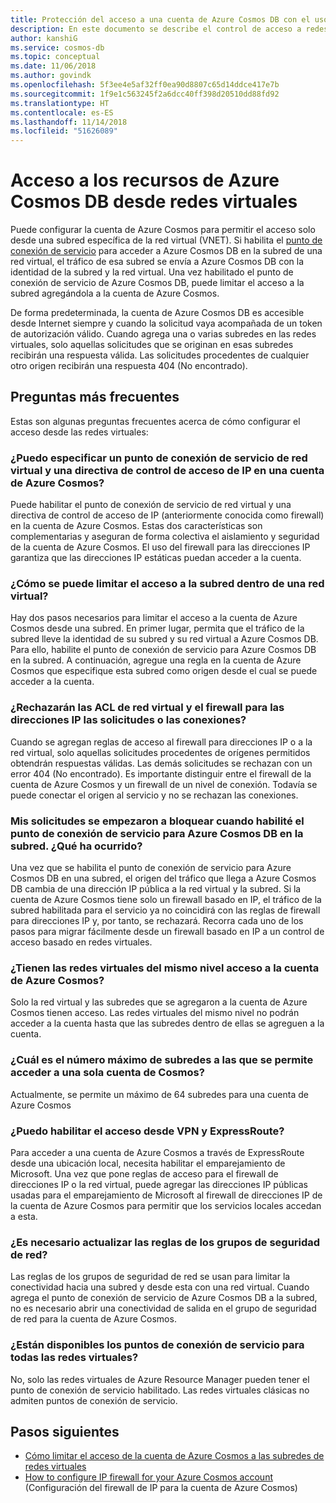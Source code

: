 ```yaml
---
title: Protección del acceso a una cuenta de Azure Cosmos DB con el uso de un punto de conexión de servicio de Azure Virtual Network
description: En este documento se describe el control de acceso a redes virtuales y subredes para una cuenta de Azure Cosmos.
author: kanshiG
ms.service: cosmos-db
ms.topic: conceptual
ms.date: 11/06/2018
ms.author: govindk
ms.openlocfilehash: 5f3ee4e5af32ff0ea90d8807c65d14ddce417e7b
ms.sourcegitcommit: 1f9e1c563245f2a6dcc40ff398d20510dd88fd92
ms.translationtype: HT
ms.contentlocale: es-ES
ms.lasthandoff: 11/14/2018
ms.locfileid: "51626089"
---
```

# <a name="access-azure-cosmos-db-resources-from-virtual-networks"></a>Acceso a los recursos de Azure Cosmos DB desde redes virtuales

Puede configurar la cuenta de Azure Cosmos para permitir el acceso solo desde una subred específica de la red virtual (VNET). Si habilita el [punto de conexión de servicio](../virtual-network/virtual-network-service-endpoints-overview.md) para acceder a Azure Cosmos DB en la subred de una red virtual, el tráfico de esa subred se envía a Azure Cosmos DB con la identidad de la subred y la red virtual. Una vez habilitado el punto de conexión de servicio de Azure Cosmos DB, puede limitar el acceso a la subred agregándola a la cuenta de Azure Cosmos.

De forma predeterminada, la cuenta de Azure Cosmos DB es accesible desde Internet siempre y cuando la solicitud vaya acompañada de un token de autorización válido. Cuando agrega una o varias subredes en las redes virtuales, solo aquellas solicitudes que se originan en esas subredes recibirán una respuesta válida. Las solicitudes procedentes de cualquier otro origen recibirán una respuesta 404 (No encontrado). 

## <a name="frequently-asked-questions"></a>Preguntas más frecuentes

Estas son algunas preguntas frecuentes acerca de cómo configurar el acceso desde las redes virtuales:

### <a name="can-i-specify-both-virtual-network-service-endpoint-and-ip-access-control-policy-on-an-azure-cosmos-account"></a>¿Puedo especificar un punto de conexión de servicio de red virtual y una directiva de control de acceso de IP en una cuenta de Azure Cosmos? 

Puede habilitar el punto de conexión de servicio de red virtual y una directiva de control de acceso de IP (anteriormente conocida como firewall) en la cuenta de Azure Cosmos. Estas dos características son complementarias y aseguran de forma colectiva el aislamiento y seguridad de la cuenta de Azure Cosmos. El uso del firewall para las direcciones IP garantiza que las direcciones IP estáticas puedan acceder a la cuenta. 

### <a name="how-do-i-limit-access-to-subnet-within-a-virtual-network"></a>¿Cómo se puede limitar el acceso a la subred dentro de una red virtual? 

Hay dos pasos necesarios para limitar el acceso a la cuenta de Azure Cosmos desde una subred. En primer lugar, permita que el tráfico de la subred lleve la identidad de su subred y su red virtual a Azure Cosmos DB. Para ello, habilite el punto de conexión de servicio para Azure Cosmos DB en la subred. A continuación, agregue una regla en la cuenta de Azure Cosmos que especifique esta subred como origen desde el cual se puede acceder a la cuenta.

### <a name="will-virtual-network-acls-and-ip-firewall-reject-requests-or-connections"></a>¿Rechazarán las ACL de red virtual y el firewall para las direcciones IP las solicitudes o las conexiones? 

Cuando se agregan reglas de acceso al firewall para direcciones IP o a la red virtual, solo aquellas solicitudes procedentes de orígenes permitidos obtendrán respuestas válidas. Las demás solicitudes se rechazan con un error 404 (No encontrado). Es importante distinguir entre el firewall de la cuenta de Azure Cosmos y un firewall de un nivel de conexión. Todavía se puede conectar el origen al servicio y no se rechazan las conexiones.

### <a name="my-requests-started-getting-blocked-when-i-enabled-service-endpoint-to-azure-cosmos-db-on-the-subnet-what-happened"></a>Mis solicitudes se empezaron a bloquear cuando habilité el punto de conexión de servicio para Azure Cosmos DB en la subred. ¿Qué ha ocurrido?

Una vez que se habilita el punto de conexión de servicio para Azure Cosmos DB en una subred, el origen del tráfico que llega a Azure Cosmos DB cambia de una dirección IP pública a la red virtual y la subred. Si la cuenta de Azure Cosmos tiene solo un firewall basado en IP, el tráfico de la subred habilitada para el servicio ya no coincidirá con las reglas de firewall para direcciones IP y, por tanto, se rechazará. Recorra cada uno de los pasos para migrar fácilmente desde un firewall basado en IP a un control de acceso basado en redes virtuales.

### <a name="do-the-peered-virtual-networks-also-have-access-to-azure-cosmos-account"></a>¿Tienen las redes virtuales del mismo nivel acceso a la cuenta de Azure Cosmos? 
Solo la red virtual y las subredes que se agregaron a la cuenta de Azure Cosmos tienen acceso. Las redes virtuales del mismo nivel no podrán acceder a la cuenta hasta que las subredes dentro de ellas se agreguen a la cuenta.

### <a name="what-is-the-maximum-number-of-subnets-allowed-to-access-a-single-cosmos-account"></a>¿Cuál es el número máximo de subredes a las que se permite acceder a una sola cuenta de Cosmos? 
Actualmente, se permite un máximo de 64 subredes para una cuenta de Azure Cosmos

### <a name="can-i-enable-access-from-vpn-and-express-route"></a>¿Puedo habilitar el acceso desde VPN y ExpressRoute? 
Para acceder a una cuenta de Azure Cosmos a través de ExpressRoute desde una ubicación local, necesita habilitar el emparejamiento de Microsoft. Una vez que pone reglas de acceso para el firewall de direcciones IP o la red virtual, puede agregar las direcciones IP públicas usadas para el emparejamiento de Microsoft al firewall de direcciones IP de la cuenta de Azure Cosmos para permitir que los servicios locales accedan a esta. 

### <a name="do-i-need-to-update-the-network-security-groups-nsg-rules"></a>¿Es necesario actualizar las reglas de los grupos de seguridad de red? 
Las reglas de los grupos de seguridad de red se usan para limitar la conectividad hacia una subred y desde esta con una red virtual. Cuando agrega el punto de conexión de servicio de Azure Cosmos DB a la subred, no es necesario abrir una conectividad de salida en el grupo de seguridad de red para la cuenta de Azure Cosmos. 

### <a name="are-service-endpoints-available-for-all-vnets"></a>¿Están disponibles los puntos de conexión de servicio para todas las redes virtuales?
No, solo las redes virtuales de Azure Resource Manager pueden tener el punto de conexión de servicio habilitado. Las redes virtuales clásicas no admiten puntos de conexión de servicio.


## <a name="next-steps"></a>Pasos siguientes

* [Cómo limitar el acceso de la cuenta de Azure Cosmos a las subredes de redes virtuales](how-to-configure-vnet-service-endpoint.md)
* [How to configure IP firewall for your Azure Cosmos account](how-to-configure-firewall.md) (Configuración del firewall de IP para la cuenta de Azure Cosmos)

